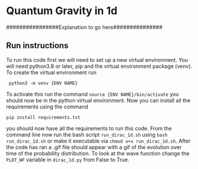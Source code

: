 # Quantum Gravity in 1d
################Explanation to go here###############
## Run instructions
To run this code first we will need to set up a new virtual environment. You will need python3.8 or later, pip and the virtual environment package (venv).
To create the virtual environment run 

` python3 -m venv {ENV NAME}`

To activate this run the command `source {ENV NAME}/bin/activate` you should now be in the python virtual environment. 
Now you can install all the requirements using the command 

`pip install requirements.txt`

you should now have all the requirements to run this code. From the command line now run the bash script `run_dirac_1d.sh` using `bash run_dirac_1d.sh` or make it executable via `chmod u+x run_dirac_1d.sh`.
After the code has ran a .gif file should appear with a gif of the evolution over time of the probability distribution. To look at the wave function change the `PLOT_WF` variable in `dirac_1d.py` from False to True.
